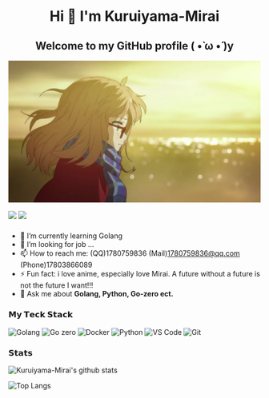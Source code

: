 <h1 align="center" >Hi 👏 I'm Kuruiyama-Mirai </h1>
<h2 align="center">Welcome to my GitHub profile ( •̀ ω •́ )y</h2>

<p align="center">
  <a ><img src="mirai.webp" width="800" height="=400" alt="cnqs"></a>
</p>

[![](https://img.shields.io/badge/%40Kuruiyama-Mirai-black?style=flat&logo=Github&color=black)](https://github.com/Kuruiyama-Mirai)
[![](https://img.shields.io/badge/Bilibili-pink?style=flat&logo=bilibili)](https://space.bilibili.com/40713567)


### 
- 🌱 I’m currently learning Golang
- 🤔 I’m looking for job ...
- 📫 How to reach me: (QQ)1780759836 (Mail)1780759836@qq.com (Phone)17803866089
- ⚡ Fun fact: i love anime, especially love Mirai. A future without a future is not the future I want!!!
- 💬 Ask me about **Golang, Python, Go-zero ect.**
### 𝗠𝘆 𝗧𝗲𝗰𝗸 𝗦𝘁𝗮𝗰𝗸

![Golang](https://img.shields.io/badge/Golang-red?style=flat-square&logo=go)
![Go zero](https://img.shields.io/badge/Go%20zero-black?style=flat-square&logo=go%20zero)
![Docker](https://img.shields.io/badge/Docker-blue?style=flat-square&logo=docker)
![Python](https://img.shields.io/badge/Python-purple?style=flat-square&logo=python)
![VS Code](https://img.shields.io/badge/-VSCode-%23007ACC?style=flat-square&logo=visual-studio-code)
![Git](https://img.shields.io/badge/-Git-%23F05032?style=flat-square&logo=git&logoColor=%23ffffff)

### 𝗦𝘁𝗮𝘁𝘀

![Kuruiyama-Mirai's github stats](https://github-readme-stats.vercel.app/api?username=Kuruiyama-Mirai&show_icons=true&theme=panda)

![Top Langs](https://github-readme-stats.yxl76.vercel.app/api/top-langs/?username=Kuruiyama-Mirai&layout=compact&theme=panda)




<!--
**edisonlee55/edisonlee55** is a ✨ _special_ ✨ repository because its `README.md` (this file) appears on your GitHub profile.

Here are some ideas to get you started:

- 🔭 I’m currently working on ...
- 🌱 I’m currently learning ...
- 👯 I’m looking to collaborate on ...
- 🤔 I’m looking for help with ...
- 💬 Ask me about ...
- 📫 How to reach me: ...
- 😄 Pronouns: ...
- ⚡ Fun fact: ...
-->
